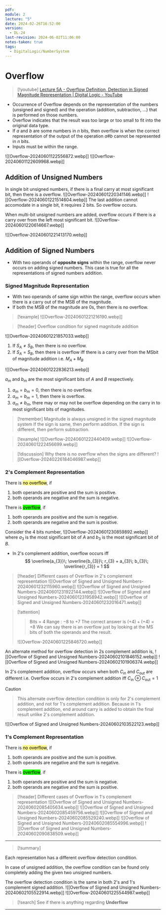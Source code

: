 ```yaml
---
pdf: 
module: 2
lecture: "5"
date: 2024-02-26T16:52:00
version:
  - DL-24
last-revision: 2024-06-02T11:06:00
notes-taken: true
tags:
  - DigitalLogic/NumberSystem
---
```

# Overflow
> [!youtube] 
> [Lecture 5A - Overflow Definition, Detection in Signed Magnitude Representation | Digital Logic - YouTube](https://www.youtube.com/watch?v=GJvjGaiKbcA)

- Occurrence of Overflow depends on the representation of the numbers (unsigned and signed) and the operation (addition, subtraction, ...) that is performed on those numbers.
- Overflow indicates that the result was too large or too small to fit into the original data type.
- If $a$ and $b$ are some numbers in $n$ bits, then overflow is when the correct representation of the output of the operation $a \# b$ cannot be represented in $n$ bits.
- Inputs must be within the range. 

![[Overflow-20240601122556872.webp]]
![[Overflow-20240601122609968.webp]]
## Addition of Unsigned Numbers

In single bit unsigned numbers, if there is a final carry at most significant bit, then there is a overflow.
![[Overflow-20240601220341146.webp]]
![[Overflow-20240601221514604.webp]]
The last addition cannot accomodate in a single bit, it requires 2 bits. So overflow occurs.

When multi-bit unsigned numbers are added, overflow occurs if there is a carry over from the left most significant bit.
![[Overflow-20240601220614667.webp]]

![[Overflow-20240601221413170.webp]]

## Addition of Signed Numbers
- With two operands of **opposite signs** within the range, overflow never occurs on adding signed numbers. This case is true for all the representations of signed numbers addition.

### Signed Magnitude Representation

- With two operands of same sign within the range, overflow occurs when there is a carry out of the MSB of the magnitude. 
- If both the MSB of the magnitude are 0s, then there is no overflow.

> [!example] 
> ![[Overflow-20240601221216190.webp]]


> [!header] Overflow condition for signed magnitude addition

![[Overflow-20240601221857033.webp]]

1. If $S_{A} \not= S_{B}$, then there is no overflow.
2. If $S_{A} = S_{B}$, then there is overflow iff there is a carry over from the MSbit of magnitude addition i.e. $M_{A} + M_{B}$

![[Overflow-20240601222836213.webp]]

$a_{m}$ and $b_{m}$ are the most significant bits of $A$ and $B$ respectively.
1. $a_{m} = b_{m} = 0$, then there is no overflow.
2. $a_{m} = b_{m} = 1$, then there is overflow. 
3. $a_{m} \not= b_{m}$, there may or may not be overflow depending on the carry in to most significant bits of magnitudes.


> [!remember] 
> Magnitude is always unsigned in the signed magnitude system
> If the sign is same, then perform addition.
> If the sign is different, then perform subtraction.

> [!example] 
> ![[Overflow-20240601222440409.webp]]
> ![[Overflow-20240601222456699.webp]]


> [!discussion] Why there is no overflow when the signs are different?
> ![[Overflow-20240226184046987.webp]]

### 2's Complement Representation

There is <mark style="background-color: #fff88f; color: black">no overflow</mark>, if
1. both operands are positive and the sum is positive.
2. both operands are negative and the sum is negative.

There is <mark style="background-color: #1EFF00; color: black">overflow</mark>, if
1. both operands are positive and the sum is negative.
2. both operands are negative and the sum is positive.

Consider the $4$ bits number,
![[Overflow-20240601230859892.webp]]
where $a_{3}$ is the most significant bit of $A$ and $b_{3}$ is the most significant bit of $B$.

- In 2's complement addition, overflow occurs iff
$$
\overline{a_{3}}\; \overline{b_{3}}\; r_{3} + a_{3}\; b_{3}\; \overline{r_{3}} = 1
$$

> [!header] Different cases of Overflow in 2's complement representation
> ![[Overflow of Signed and Unsigned Numbers-20240601232115960.webp]]
> ![[Overflow of Signed and Unsigned Numbers-20240601231922144.webp]]
> ![[Overflow of Signed and Unsigned Numbers-20240601231958942.webp]]
> ![[Overflow of Signed and Unsigned Numbers-20240601232016471.webp]]

> [!attention] 
>> Bits = $4$
>> Range : $-8$ to $+7$
>> The correct answer is $(+4) + (+4) = +8$
>> We can say there is an overflow just by looking at the MS bits of both the operands and the result.
> 
> ![[Overflow-20240601225846720.webp]]

An alternate method for overflow detection in 2s complement addition is,
![[Overflow of Signed and Unsigned Numbers-20240602101846152.webp]]
![[Overflow of Signed and Unsigned Numbers-20240602101906374.webp]]

In 2's complement addition, overflow occurs when both $C_{\text{in}}$ and $C_{\text{out}}$ are different i.e. Overflow occurs in 2's complement addition iff $C_{\text{in}} \oplus C_{\text{out}} = 1$

> [!caution] 
>> This alternate overflow detection condition is only for 2's complement addition, and not for 1's complement addition. Because in 1's complement addition, end around carry is added to obtain the final result unlike 2's complement addition.
> 
> ![[Overflow of Signed and Unsigned Numbers-20240602103522123.webp]]


### 1's Complement Representation

There is <mark style="background-color: #fff88f; color: black">no overflow</mark>, if
1. both operands are positive and the sum is positive.
2. both operands are negative and the sum is negative.

There is <mark style="background-color: #1EFF00; color: black">overflow</mark>, if
1. both operands are positive and the sum is negative.
2. both operands are negative and the sum is positive.


> [!header] Different cases of Overflow in 1's complement representation
> ![[Overflow of Signed and Unsigned Numbers-20240602085405634.webp]]
> ![[Overflow of Signed and Unsigned Numbers-20240602085459756.webp]]
> ![[Overflow of Signed and Unsigned Numbers-20240602085529240.webp]]
> ![[Overflow of Signed and Unsigned Numbers-20240602085554996.webp]]
> ![[Overflow of Signed and Unsigned Numbers-20240602090838509.webp]]

---
> [!summary] 

Each representation has a different overflow detection condition.

In case of unsigned addition, the overflow condition can be found only completely adding the given two unsigned numbers.

The overflow detection condition is the same in both 2's and 1's complement signed addition.
![[Overflow of Signed and Unsigned Numbers-20240602105522914.webp]]
![[Overflow-20240601225544987.webp]]


> [!search] 
> See if there is anything regarding **Underflow**

---